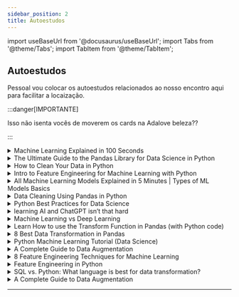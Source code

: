 ```yaml
---
sidebar_position: 2
title: Autoestudos
---
```


import useBaseUrl from '@docusaurus/useBaseUrl';
import Tabs from '@theme/Tabs';
import TabItem from '@theme/TabItem';

## Autoestudos

Pessoal vou colocar os autoestudos relacionados ao nosso encontro aqui para facilitar a locaização.

:::danger[IMPORTANTE]

Isso não isenta vocês de moverem os cards na Adalove beleza??

:::


<details> 
        <summary mdxType="summary">	Machine Learning Explained in 100 Seconds</summary>

        - https://www.youtube.com/watch?v=PeMlggyqz0Y
</details> 

<details> 
        <summary mdxType="summary">	The Ultimate Guide to the Pandas Library for Data Science in Python</summary>

        - https://www.freecodecamp.org/news/the-ultimate-guide-to-the-pandas-library-for-data-science-in-python/
</details> 

<details> 
        <summary mdxType="summary">	How to Clean Your Data in Python</summary>

        - https://towardsdatascience.com/how-to-clean-your-data-in-python-8f178638b98d
</details> 

<details> 
        <summary mdxType="summary">	Intro to Feature Engineering for Machine Learning with Python</summary>

        - https://www.learndatasci.com/tutorials/intro-feature-engineering-machine-learning-python/
</details> 

<details> 
        <summary mdxType="summary">	All Machine Learning Models Explained in 5 Minutes | Types of ML Models Basics</summary>

        - https://www.youtube.com/watch?v=yN7ypxC7838
</details> 

<details> 
        <summary mdxType="summary">	Data Cleaning Using Pandas in Python</summary>

        - https://www.analyticsvidhya.com/blog/2021/06/data-cleaning-using-pandas/
</details> 

<details> 
        <summary mdxType="summary">	Python Best Practices for Data Science</summary>

        - https://towardsdatascience.com/data-science-coding-mistakes-and-best-practices-part-1-f7511cf573f7
</details> 

<details> 
        <summary mdxType="summary">	learning AI and ChatGPT isn’t that hard</summary>

        - https://www.youtube.com/watch?v=JJCq21Dc-Us
</details> 

<details> 
        <summary mdxType="summary">	Machine Learning vs Deep Learning</summary>

        - https://www.youtube.com/watch?v=q6kJ71tEYqM
</details> 

<details> 
        <summary mdxType="summary">	Learn How to use the Transform Function in Pandas (with Python code)</summary>

        - https://www.analyticsvidhya.com/blog/2020/03/understanding-transform-function-python/
</details> 

<details> 
        <summary mdxType="summary">	8 Best Data Transformation in Pandas</summary>

        - https://ai.plainenglish.io/data-transformation-in-pandas-29b2b3c61b34
</details> 

<details> 
        <summary mdxType="summary">	Python Machine Learning Tutorial (Data Science)</summary>

        - https://www.youtube.com/watch?v=7eh4d6sabA0
</details> 

<details> 
        <summary mdxType="summary">	A Complete Guide to Data Augmentation</summary>

        - https://www.datacamp.com/tutorial/complete-guide-data-augmentation
</details> 

<details> 
        <summary mdxType="summary">	8 Feature Engineering Techniques for Machine Learning</summary>

        - https://www.projectpro.io/article/8-feature-engineering-techniques-for-machine-learning/423
</details> 

<details> 
        <summary mdxType="summary">	Feature Engineering in Python</summary>

        - https://towardsdatascience.com/feature-engineering-in-python-2fdb9bb8ee7a
</details> 

<details> 
        <summary mdxType="summary">	SQL vs. Python: What language is best for data transformation?</summary>

        - https://www.airops.com/blog/sql-vs-python-for-data-transformation
</details> 

<details> 
        <summary mdxType="summary">	A Complete Guide to Data Augmentation</summary>

        - https://www.datacamp.com/tutorial/complete-guide-data-augmentation
</details> 

---

